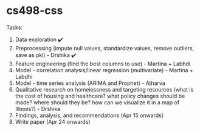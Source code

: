 # cs498-css

Tasks:
1. Data exploration ✔️
2. Preprocessing (impute null values, standardize values, remove outliers, save as pkl) - Drshika ✔️
3. Feature engineering (find the best columns to use) - Martina + Labhdi
4. Model - correlation analysis/linear regression (multivariate) - Martina + Labdhi
5. Model - time series analysis (ARIMA and Prophet) - Atharva
6. Qualitative research on homelessness and targeting resources (what is the cost of housing and healthcare? what policy changes should be made? where should they be? how can we visualize it in a map of Illinois?) - Drshika
7. Findings, analysis, and recommendations (Apr 15 onwards)
8. Write paper (Apr 24 onwards)
